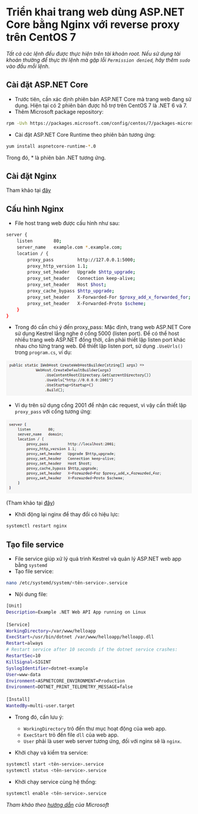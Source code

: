 # Triển khai trang web dùng ASP.NET Core bằng Nginx với reverse proxy trên CentOS 7

*Tất cả các lệnh đều được thực hiện trên tài khoản root. Nếu sử dụng tài khoản thường để thực thi lệnh mà gặp lỗi ```Permission denied```, hãy thêm ```sudo``` vào đầu mỗi lệnh.*

## Cài đặt ASP.NET Core

- Trước tiên, cần xác định phiên bản ASP.NET Core mà trang web đang sử dụng. Hiện tại có 2 phiên bản được hỗ trợ trên CentOS 7 là .NET 6 và 7.
- Thêm Microsoft package repository:

```sh
rpm -Uvh https://packages.microsoft.com/config/centos/7/packages-microsoft-prod.rpm
```

- Cài đặt ASP.NET Core Runtime theo phiên bản tương ứng:

```sh
yum install aspnetcore-runtime-*.0
```

Trong đó, * là phiên bản .NET tương ứng.

## Cài đặt Nginx

Tham khảo tại [đây](https://github.com/quyen0508/trienkhaihethong/blob/main/C%C3%A0i%20%C4%91%E1%BA%B7t%20WebServer%20Nginx/CentOS%207/C%C3%A0i%20%C4%91%E1%BA%B7t%20v%C3%A0%20c%E1%BA%A5u%20h%C3%ACnh%20Nginx.md)

## Cấu hình Nginx

- File host trang web được cấu hình như sau:

```sh
server {
    listen        80;
    server_name   example.com *.example.com;
    location / {
        proxy_pass         http://127.0.0.1:5000;
        proxy_http_version 1.1;
        proxy_set_header   Upgrade $http_upgrade;
        proxy_set_header   Connection keep-alive;
        proxy_set_header   Host $host;
        proxy_cache_bypass $http_upgrade;
        proxy_set_header   X-Forwarded-For $proxy_add_x_forwarded_for;
        proxy_set_header   X-Forwarded-Proto $scheme;
    }
}
```

- Trong đó cần chú ý đến proxy_pass: Mặc định, trang web ASP.NET Core sử dụng Kestrel lắng nghe ở cổng 5000 (listen port). Để có thể host nhiều trang web ASP.NET đồng thời, cần phải thiết lập listen port khác nhau cho từng trang web. Để thiết lập listen port, sử dụng ```.UseUrls()``` trong ```program.cs```, ví dụ:

![image](./image/.NETCore_1.png)

- Ví dụ trên sử dụng cổng 2001 để nhận các request, vì vậy cần thiết lập ```proxy_pass``` với cổng tương ứng:

![image](./image/.NETCore_2.png)

(Tham khảo tại [đây](https://stackoverflow.com/a/58544242))

- Khởi động lại nginx để thay đổi có hiệu lực:

```sh
systemctl restart nginx
```

## Tạo file service

- File service giúp xử lý quá trình Kestrel và quản lý ASP.NET web app bằng ```systemd```
- Tạo file service:

```sh
nano /etc/systemd/system/<tên-service>.service
```

- Nội dung file:

```sh
[Unit]
Description=Example .NET Web API App running on Linux

[Service]
WorkingDirectory=/var/www/helloapp
ExecStart=/usr/bin/dotnet /var/www/helloapp/helloapp.dll
Restart=always
# Restart service after 10 seconds if the dotnet service crashes:
RestartSec=10
KillSignal=SIGINT
SyslogIdentifier=dotnet-example
User=www-data
Environment=ASPNETCORE_ENVIRONMENT=Production
Environment=DOTNET_PRINT_TELEMETRY_MESSAGE=false

[Install]
WantedBy=multi-user.target
```

- Trong đó, cần lưu ý:
  - ```WorkingDirectory``` trỏ đến thư mục hoạt động của web app.
  - ```ExecStart``` trỏ đến file ```dll``` của web app.
  - ```User``` phải là user web server tương ứng, đối với nginx sẽ là ```nginx```.

- Khởi chạy và kiểm tra service:

```sh
systemctl start <tên-service>.service
systemctl status <tên-service>.service
```

- Khởi chạy service cùng hệ thống:

```sh
systemctl enable <tên-service>.service
```

*Tham khảo theo [hướng dẫn](https://learn.microsoft.com/en-us/aspnet/core/host-and-deploy/linux-nginx?view=aspnetcore-7.0&tabs=linux-rhel) của Microsoft*
